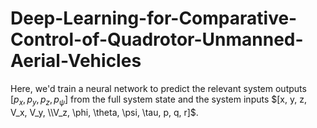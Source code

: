 # Deep-Learning-for-Comparative-Control-of-Quadrotor-Unmanned-Aerial-Vehicles
Here, we'd train a neural network to predict the relevant system outputs $[p_x, p_y, p_z, p_{\psi}]$ from the full system state and the system inputs $[x, y, z, V_x, V_y, \\V_z, \phi, \theta, \psi, \tau, p, q, r]$.

